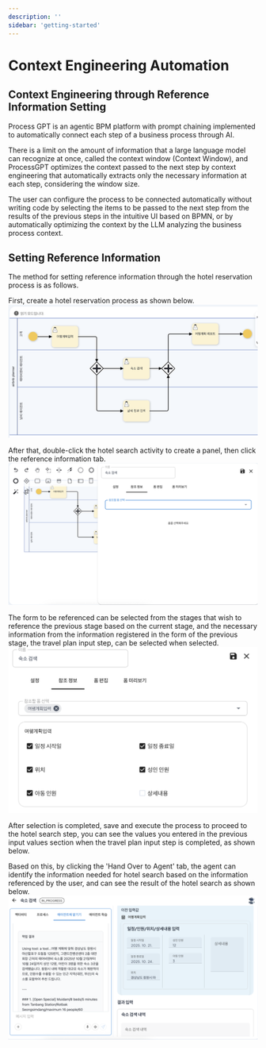 ```yaml
---
description: ''
sidebar: 'getting-started'
---
```


# Context Engineering Automation

## Context Engineering through Reference Information Setting

Process GPT is an agentic BPM platform with prompt chaining implemented to automatically connect each step of a business process through AI.<br>

There is a limit on the amount of information that a large language model can recognize at once, called the context window (Context Window), and ProcessGPT optimizes the context passed to the next step by context engineering that automatically extracts only the necessary information at each step, considering the window size.<br>

The user can configure the process to be connected automatically without writing code by selecting the items to be passed to the next step from the results of the previous steps in the intuitive UI based on BPMN, or by automatically optimizing the context by the LLM analyzing the business process context.<br>

## Setting Reference Information
The method for setting reference information through the hotel reservation process is as follows.

First, create a hotel reservation process as shown below.
![](../../../uengine-image/process-gpt/reference/reference-1.png)<br>

After that, double-click the hotel search activity to create a panel, then click the reference information tab.<br>
![](../../../uengine-image/process-gpt/reference/reference-2.png)<br>

The form to be referenced can be selected from the stages that wish to reference the previous stage based on the current stage, and the necessary information from the information registered in the form of the previous stage, the travel plan input step, can be selected when selected.<br>
![](../../../uengine-image/process-gpt/reference/reference-3.png)<br>

After selection is completed, save and execute the process to proceed to the hotel search step, you can see the values you entered in the previous input values section when the travel plan input step is completed, as shown below.<br>

Based on this, by clicking the 'Hand Over to Agent' tab, the agent can identify the information needed for hotel search based on the information referenced by the user, and can see the result of the hotel search as shown below.
![](../../../uengine-image/process-gpt/reference/reference-4.png)<br>

